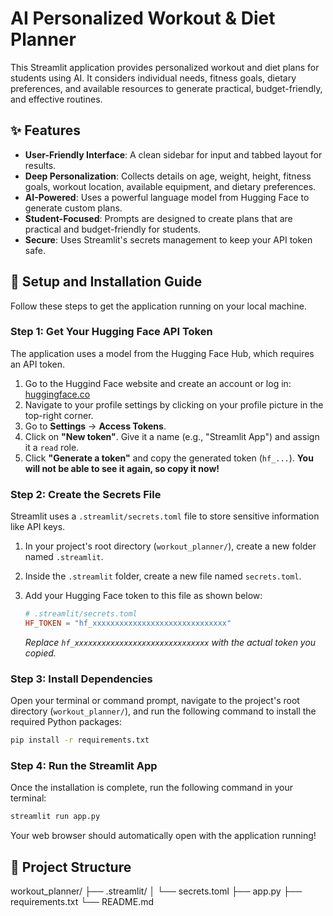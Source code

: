 # AI Personalized Workout & Diet Planner

This Streamlit application provides personalized workout and diet plans for students using AI. It considers individual needs, fitness goals, dietary preferences, and available resources to generate practical, budget-friendly, and effective routines.

## ✨ Features

- **User-Friendly Interface**: A clean sidebar for input and tabbed layout for results.
- **Deep Personalization**: Collects details on age, weight, height, fitness goals, workout location, available equipment, and dietary preferences.
- **AI-Powered**: Uses a powerful language model from Hugging Face to generate custom plans.
- **Student-Focused**: Prompts are designed to create plans that are practical and budget-friendly for students.
- **Secure**: Uses Streamlit's secrets management to keep your API token safe.

## 🚀 Setup and Installation Guide

Follow these steps to get the application running on your local machine.

### Step 1: Get Your Hugging Face API Token

The application uses a model from the Hugging Face Hub, which requires an API token.

1.  Go to the Huggind Face website and create an account or log in: [huggingface.co](https://huggingface.co/)
2.  Navigate to your profile settings by clicking on your profile picture in the top-right corner.
3.  Go to **Settings** -> **Access Tokens**.
4.  Click on **"New token"**. Give it a name (e.g., "Streamlit App") and assign it a `read` role.
5.  Click **"Generate a token"** and copy the generated token (`hf_...`). **You will not be able to see it again, so copy it now!**

### Step 2: Create the Secrets File

Streamlit uses a `.streamlit/secrets.toml` file to store sensitive information like API keys.

1.  In your project's root directory (`workout_planner/`), create a new folder named `.streamlit`.
2.  Inside the `.streamlit` folder, create a new file named `secrets.toml`.
3.  Add your Hugging Face token to this file as shown below:

    ```toml
    # .streamlit/secrets.toml
    HF_TOKEN = "hf_xxxxxxxxxxxxxxxxxxxxxxxxxxxxxx"
    ```
    *Replace `hf_xxxxxxxxxxxxxxxxxxxxxxxxxxxxxx` with the actual token you copied.*

### Step 3: Install Dependencies

Open your terminal or command prompt, navigate to the project's root directory (`workout_planner/`), and run the following command to install the required Python packages:

```bash
pip install -r requirements.txt
```

### Step 4: Run the Streamlit App

Once the installation is complete, run the following command in your terminal:

```bash
streamlit run app.py
```

Your web browser should automatically open with the application running!

## 📁 Project Structure
workout_planner/
├── .streamlit/
│   └── secrets.toml
├── app.py
├── requirements.txt
└── README.md
